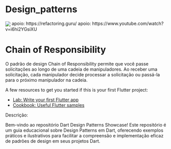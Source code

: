 # Design_patterns
<img align="center" src="https://refactoring.guru/images/patterns/content/chain-of-responsibility/chain-of-responsibility.png">
apoio: https://refactoring.guru/
apoio: https://www.youtube.com/watch?v=i6hi2YGsiXU

# Chain of Responsibility

O padrão de design Chain of Responsibility permite que você passe solicitações ao longo de uma cadeia de manipuladores. Ao receber uma solicitação, cada manipulador decide processar a solicitação ou passá-la para o próximo manipulador na cadeia.

A few resources to get you started if this is your first Flutter project:

- [Lab: Write your first Flutter app](https://docs.flutter.dev/get-started/codelab)
- [Cookbook: Useful Flutter samples](https://docs.flutter.dev/cookbook)

Descrição:

Bem-vindo ao repositório Dart Design Patterns Showcase! Este repositório é um guia educacional sobre Design Patterns em Dart, oferecendo exemplos práticos e ilustrativos para facilitar a compreensão e implementação eficaz de padrões de design em seus projetos Dart.